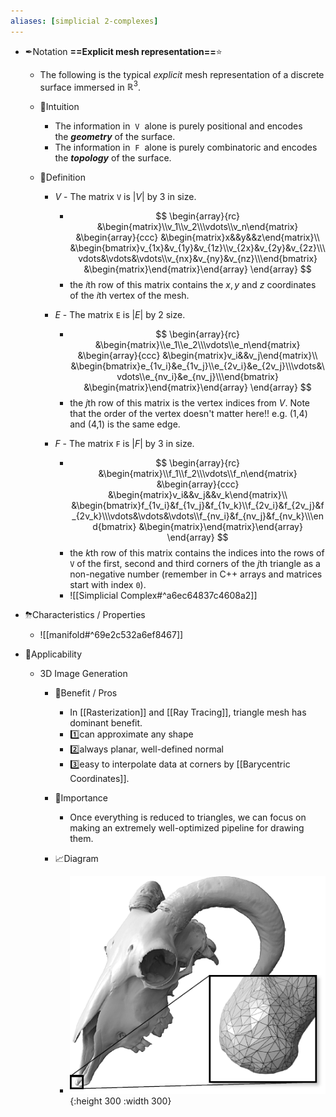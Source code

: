 ```yaml
---
aliases: [simplicial 2-complexes]
---
```


- ✒Notation
  **==Explicit mesh representation==**⭐
  - The following is the typical *_explicit_* mesh representation of a discrete surface immersed in $\mathbb{R}^3$.
  - 🧠Intuition
      - The information in  `V`  alone is purely positional and encodes the ***geometry*** of the surface.
      - The information in  `F`  alone is purely combinatoric and encodes the ***topology*** of the surface.
      
  - 📝Definition
      - $V$ - The matrix `V` is $|V|$ by 3 in size.
          - $$
            \begin{array}{rc}
            &\begin{matrix}\\v_1\\v_2\\\vdots\\v_n\end{matrix}
            &\begin{array}{ccc}
            	&\begin{matrix}x&&y&&z\end{matrix}\\
            	&\begin{bmatrix}v_{1x}&v_{1y}&v_{1z}\\v_{2x}&v_{2y}&v_{2z}\\\vdots&\vdots&\vdots\\v_{nx}&v_{ny}&v_{nz}\\\end{bmatrix}
            	&\begin{matrix}\end{matrix}\end{array}
            \end{array}
            $$
          - the $i$th row of this matrix contains the $x, y$ and $z$ coordinates of the $i$th vertex of the mesh.
          
      - $E$ - The matrix `E` is $|E|$ by 2 size.
          - $$
            \begin{array}{rc}
            &\begin{matrix}\\e_1\\e_2\\\vdots\\e_n\end{matrix}
            &\begin{array}{ccc}
            	&\begin{matrix}v_i&&v_j\end{matrix}\\
            	&\begin{bmatrix}e_{1v_i}&e_{1v_j}\\e_{2v_i}&e_{2v_j}\\\vdots&\vdots\\e_{nv_i}&e_{nv_j}\\\end{bmatrix}
            	&\begin{matrix}\end{matrix}\end{array}
            \end{array}
            $$
          - the $j$th row of this matrix is the vertex indices from $V$. Note that the order of the vertex doesn't matter here!! e.g. (1,4) and (4,1) is the same edge.
          
      - $F$ - The matrix `F` is $|F|$ by 3 in size.
          - $$
            \begin{array}{rc}
            &\begin{matrix}\\f_1\\f_2\\\vdots\\f_n\end{matrix}
            &\begin{array}{ccc}
            	&\begin{matrix}v_i&&v_j&&v_k\end{matrix}\\
            	&\begin{bmatrix}f_{1v_i}&f_{1v_j}&f_{1v_k}\\f_{2v_i}&f_{2v_j}&f_{2v_k}\\\vdots&\vdots&\vdots\\f_{nv_i}&f_{nv_j}&f_{nv_k}\\\end{bmatrix}
            	&\begin{matrix}\end{matrix}\end{array}
            \end{array}
            $$
          - the $k$th row of this matrix contains the indices into the rows of `V` of the first, second and third corners of the $j$th triangle as a non-negative number (remember in C++ arrays and matrices start with index `0`).
          - ![[Simplicial Complex#^a6ec64837c4608a2]]
          
- ⛈Characteristics / Properties
    - ![[manifold#^69e2c532a6ef8467]]
    
- 🧀Applicability
    - 3D Image Generation
        - 🚀Benefit / Pros
            - In [[Rasterization]] and [[Ray Tracing]], triangle mesh has dominant benefit.
            - 1️⃣can approximate any shape
            - 2️⃣always planar, well-defined normal
            - 3️⃣easy to interpolate data at corners by [[Barycentric Coordinates]].
            
        - 👑Importance
            - Once everything is reduced to triangles, we can focus on making an extremely well-optimized pipeline for drawing them.
            
        - 📈Diagram
            - ![image.png](../assets/image_1666527969959_0.png){:height 300 :width 300}
            
